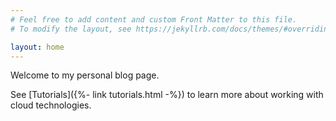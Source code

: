 ```yaml
---
# Feel free to add content and custom Front Matter to this file.
# To modify the layout, see https://jekyllrb.com/docs/themes/#overriding-theme-defaults

layout: home
---
```


Welcome to my personal blog page.

See [Tutorials]({%- link tutorials.html -%}) to learn more about working with cloud technologies.
